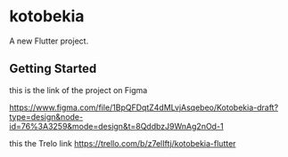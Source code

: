 # kotobekia

A new Flutter project.

## Getting Started

this is the link of the project on Figma 

https://www.figma.com/file/1BpQFDqtZ4dMLvjAsqebeo/Kotobekia-draft?type=design&node-id=76%3A3259&mode=design&t=8QddbzJ9WnAg2nOd-1

this the Trelo link
https://trello.com/b/z7elIftj/kotobekia-flutter

